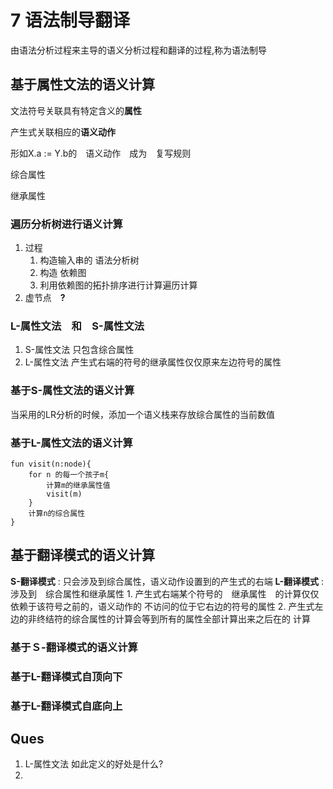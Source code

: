 # 7 语法制导翻译
由语法分析过程来主导的语义分析过程和翻译的过程,称为语法制导
## 基于属性文法的语义计算
文法符号关联具有特定含义的**属性**

产生式关联相应的**语义动作**

形如X.a := Y.b的　语义动作　成为　复写规则

综合属性

继承属性

### 遍历分析树进行语义计算
1. 过程
    1. 构造输入串的 语法分析树
    2. 构造 依赖图
    3. 利用依赖图的拓扑排序进行计算遍历计算
2. 虚节点　**?**


### L-属性文法　和　S-属性文法
1. S-属性文法 只包含综合属性
2. L-属性文法 产生式右端的符号的继承属性仅仅原来左边符号的属性

### 基于S-属性文法的语义计算
当采用的LR分析的时候，添加一个语义栈来存放综合属性的当前数值

### 基于L-属性文法的语义计算
```
fun visit(n:node){
    for n 的每一个孩子m{
        计算m的继承属性值
        visit(m)
    }
    计算n的综合属性
}
```

## 基于翻译模式的语义计算
**S-翻译模式** : 只会涉及到综合属性，语义动作设置到的产生式的右端
**L-翻译模式** : 涉及到　综合属性和继承属性
    1. 产生式右端某个符号的　继承属性　的计算仅仅依赖于该符号之前的，语义动作的
    不访问的位于它右边的符号的属性
    2. 产生式左边的非终结符的综合属性的计算会等到所有的属性全部计算出来之后在的
       计算


### 基于Ｓ-翻译模式的语义计算

### 基于L-翻译模式自顶向下

### 基于L-翻译模式自底向上


## Ques
1. L-属性文法 如此定义的好处是什么?
2. 



